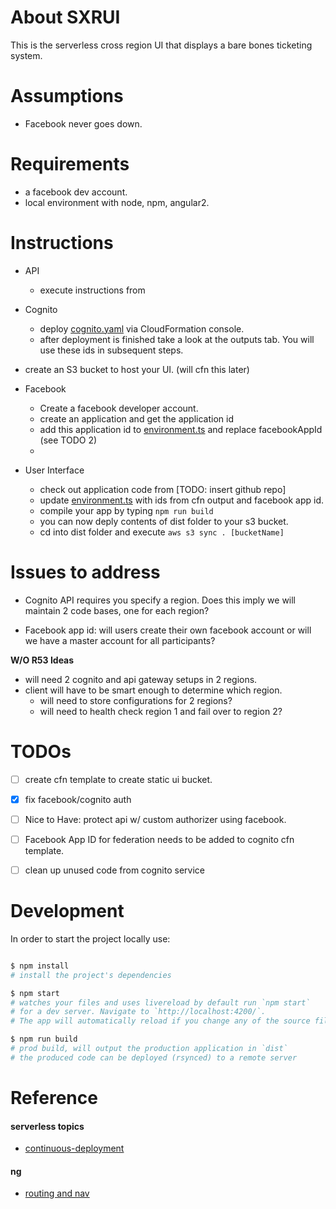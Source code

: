 # About SXRUI

This is the serverless cross region UI that displays a bare bones 
ticketing system.

# Assumptions
- Facebook never goes down.

# Requirements

- a facebook dev account.
- local environment with node, npm, angular2.

# Instructions

- API
  - execute instructions from 
  
- Cognito
  - deploy [cognito.yaml](./cfn/cognito.yaml) via CloudFormation console.
  - after deployment is finished take a look at the outputs tab. You will 
  use these ids in subsequent steps.
  
- create an S3 bucket to host your UI. (will cfn this later)

- Facebook
  - Create a facebook developer account.
  - create an application and get the application id
  - add this application id to [environment.ts](./src/environments/environment.ts)
  and replace facebookAppId (see TODO 2)
  - 

- User Interface
  - check out application code from [TODO: insert github repo]
  - update [environment.ts](./src/environments/environment.ts) 
  with ids from cfn output and facebook app id.
  - compile your app by typing ` npm run build `
  - you can now deply contents of dist folder to your s3 bucket.
  - cd into dist folder and execute ` aws s3 sync . [bucketName] `
  
  
# Issues to address

* Cognito API requires you specify a region. Does this imply we will 
maintain 2 code bases, one for each region?

* Facebook app id: will users create their own facebook account or 
will we have a master account for all participants?

**W/O R53 Ideas**
* will need 2 cognito and api gateway setups in 2 regions.
* client will have to be smart enough to determine which region.
  * will need to store configurations for 2 regions?
  * will need to health check region 1 and fail over to region 2?
  

# TODOs
- [ ] create cfn template to create static ui bucket.
- [X] fix facebook/cognito auth
- [ ] Nice to Have: protect api w/ custom authorizer using facebook.
- [ ] Facebook App ID for federation needs to be added to cognito cfn template.
- [ ] clean up unused code from cognito service



# Development

In order to start the project locally use:
```bash

$ npm install
# install the project's dependencies

$ npm start
# watches your files and uses livereload by default run `npm start` 
# for a dev server. Navigate to `http://localhost:4200/`. 
# The app will automatically reload if you change any of the source files.

$ npm run build
# prod build, will output the production application in `dist`
# the produced code can be deployed (rsynced) to a remote server

```


# Reference

#### serverless topics
- [continuous-deployment](https://aws.amazon.com/blogs/compute/continuous-deployment-for-serverless-applications/)
#### ng
- [routing and nav](https://angular.io/guide/router)
